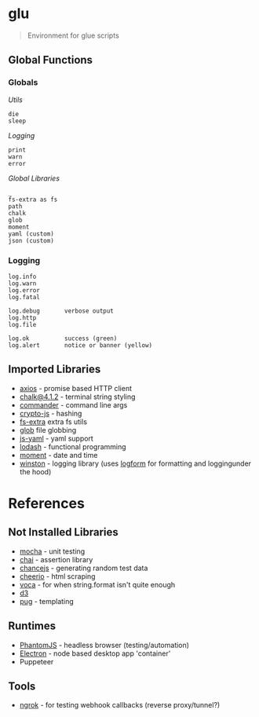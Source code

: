 # glu
> Environment for glue scripts

## Global Functions

### Globals

*Utils*

    die
    sleep

*Logging*

    print
    warn
    error

*Global Libraries*

    _
    fs-extra as fs
    path
    chalk
    glob
    moment
    yaml (custom)
    json (custom)

### Logging

    log.info
    log.warn
    log.error
    log.fatal

    log.debug       verbose output
    log.http
    log.file

    log.ok          success (green)
    log.alert       notice or banner (yellow)


## Imported Libraries

* [axios](https://axios-http.com/) - promise based HTTP client
* [chalk@4.1.2](https://github.com/chalk/chalk) - terminal string styling
* [commander](https://github.com/tj/commander.js) - command line args
* [crypto-js](https://github.com/brix/crypto-js) - hashing
* [fs-extra](https://github.com/jprichardson/node-fs-extra) extra fs utils
* [glob](https://github.com/isaacs/node-glob) file globbing
* [js-yaml](https://github.com/nodeca/js-yaml) - yaml support
* [lodash](https://lodash.com/) - functional programming
* [moment](https://momentjs.com/docs/) - date and time
* [winston](https://github.com/winstonjs/winston) - logging library (uses [logform](https://github.com/winstonjs/logform) for formatting and loggingunder the hood)


# References


## Not Installed Libraries

* [mocha](https://mochajs.org/) - unit testing
* [chai](http://www.chaijs.com/) - assertion library
* [chancejs](https://github.com/chancejs/chancejs) - generating random test data
* [cheerio](https://github.com/cheeriojs/cheerio) - html scraping
* [voca](https://vocajs.com/) - for when string.format isn't quite enough
* [d3](https://github.com/d3/d3)
* [pug](https://github.com/pugjs/pug) - templating

## Runtimes

* [PhantomJS](http://phantomjs.org/) - headless browser (testing/automation)
* [Electron](https://electronjs.org/) - node based desktop app 'container'
* Puppeteer

## Tools

* [ngrok](https://ngrok.com/) - for testing webhook callbacks (reverse proxy/tunnel?)
